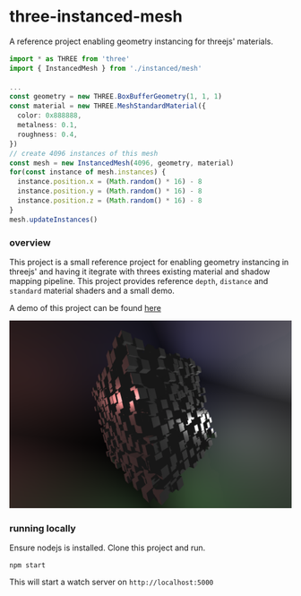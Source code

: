 # three-instanced-mesh

A reference project enabling geometry instancing for threejs' materials.

```typescript
import * as THREE from 'three'
import { InstancedMesh } from './instanced/mesh'

...
const geometry = new THREE.BoxBufferGeometry(1, 1, 1)
const material = new THREE.MeshStandardMaterial({
  color: 0x888888,
  metalness: 0.1,
  roughness: 0.4,
})
// create 4096 instances of this mesh
const mesh = new InstancedMesh(4096, geometry, material)
for(const instance of mesh.instances) {
  instance.position.x = (Math.random() * 16) - 8
  instance.position.y = (Math.random() * 16) - 8
  instance.position.z = (Math.random() * 16) - 8
}
mesh.updateInstances()

```

### overview

This project is a small reference project for enabling geometry instancing in threejs' and having it itegrate with threes existing material and shadow mapping pipeline. This project provides reference `depth`, `distance` and `standard` material shaders and a small demo.

A demo of this project can be found [here](https://codepen.io/anon/pen/wROjJV)


![alt text](./dist/screenshot.png "screenshot")

### running locally

Ensure nodejs is installed. Clone this project and run.
```
npm start
```
This will start a watch server on `http://localhost:5000`
